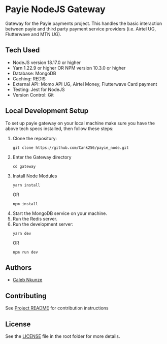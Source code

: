 # Payie NodeJS Gateway

Gateway for the Payie payments project. This handles the basic interaction between payie and
third party payment service providers (i.e. Airtel UG, Flutterwave and MTN UG).

## Tech Used
- NodeJS version 18.17.0 or higher
- Yarn 1.22.9 or higher OR NPM version 10.3.0 or higher
- Database: MongoDB
- Caching: REDIS
- External API: Momo API UG, Airtel Money, Flutterwave Card payment
- Testing: Jest for NodeJS
- Version Control: Git

## Local Development Setup
To set up payie gateway on your local machine make sure you have the above tech specs installed,
then follow these steps:

1. Clone the repository:
   ```
   git clone https://github.com/Cank256/payie_node.git
   ```
2. Enter the Gateway directory
   ```
   cd gateway
   ```
3. Install Node Modules
   ```
   yarn install
   ```
   OR
   ```
   npm install
   ```
4. Start the MongoDB service on your machine.
5. Run the Redis server.
8. Run the development server:
   ```
   yarn dev
   ```
   OR
   ```
   npm run dev
   ```

## Authors

- [Caleb Nkunze](https://www.github.com/Cank256)

## Contributing

See [Project README](../README.md) for contribution instructions

## License

 See the [LICENSE](../LICENSE) file in the root folder for more details.